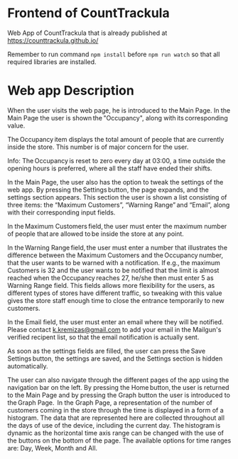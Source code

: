 # Frontend of CountTrackula

Web App of CountTrackula that is already published at https://counttrackula.github.io/

Remember to run command ```npm install``` before ```npm run watch``` so that all required libraries are installed.

# Web app Description
When the user visits the web page, he is introduced to the Main Page. In the Main Page the user is shown the "Occupancy", along with its corresponding value.  

The Occupancy item displays the total amount of people that are currently inside the store. This number is of major concern for the user. 

Info: The Occupancy is reset to zero every day at 03:00, a time outside the opening hours is preferred, where all the staff have ended their shifts. 

In the Main Page, the user also has the option to tweak the settings of the web app. By pressing the Settings button, the page expands, and the settings section appears. This section the user is shown a list consisting of three items: the “Maximum Customers”, “Warning Range” and “Email”, along with their corresponding input fields. 

In the Maximum Customers field, the user must enter the maximum number of people that are allowed to be inside the store at any point. 

In the Warning Range field, the user must enter a number that illustrates the difference between the Maximum Customers and the Occupancy number, that the user wants to be warned with a notification. If e.g., the maximum Customers is 32 and the user wants to be notified that the limit is almost reached when the Occupancy reaches 27, he/she then must enter 5 as Warning Range field. This fields allows more flexibility for the users, as different types of stores have different traffic, so tweaking with this value gives the store staff enough time to close the entrance temporarily to new customers. 

In the Email field, the user must enter an email where they will be notified. Please contact k.kremizas@gmail.com to add your email in the Mailgun's verified recipent list, so that the email notification is actually sent.

As soon as the settings fields are filled, the user can press the Save Settings button, the settings are saved, and the Settings section is hidden automatically. 

The user can also navigate through the different pages of the app using the navigation bar on the left. By pressing the Home button, the user is returned to the Main Page and by pressing the Graph button the user is introduced to the Graph Page.  In the Graph Page, a representation of the number of customers coming in the store through the time is displayed in a form of a histogram. The data that are represented here are collected throughout all the days of use of the device, including the current day. The histogram is dynamic as the horizontal time axis range can be changed with the use of the buttons on the bottom of the page. The available options for time ranges are: Day, Week, Month and All. 
